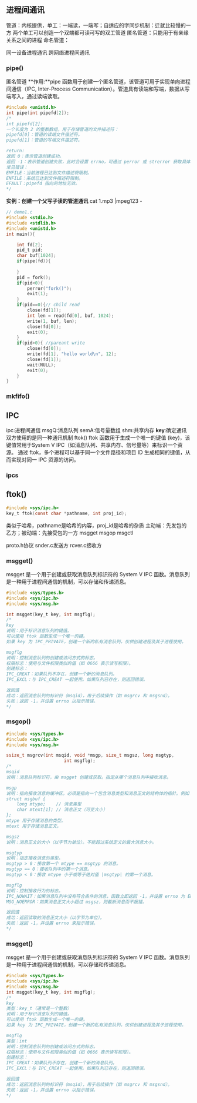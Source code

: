 ## 进程间通讯
管道：内核提供，单工：一端读，一端写；自适应的字同步机制：迁就比较慢的一方
两个单工可以创造一个双端都可读可写的双工管道
匿名管道：只能用于有亲缘关系之间的进程
命名管道：

同一设备进程通讯
跨网络进程间通讯

### pipe()
匿名管道
**作用:**pipe 函数用于创建一个匿名管道，该管道可用于实现单向进程间通信（IPC, Inter-Process Communication）。管道具有读端和写端，数据从写端写入，通过读端读取。
```c
#include <unistd.h>
int pipe(int pipefd[2]);
/*
int pipefd[2]:
一个长度为 2 的整数数组，用于存储管道的文件描述符：
pipefd[0]：管道的读端文件描述符。
pipefd[1]：管道的写端文件描述符。

return:
返回 0：表示管道创建成功。
返回 -1：表示管道创建失败，此时会设置 errno，可通过 perror 或 strerror 获取具体错误信息。
常见错误：
EMFILE：当前进程已达到文件描述符限制。
ENFILE：系统已达到文件描述符限制。
EFAULT：pipefd 指向的地址无效。
*/
```
**实例：创建一个父写子读的管道通讯**
cat 1.mp3 |mpeg123 -
```c
// demo1.c
#include <stdio.h>
#include <stdlib.h>
#include <unistd.h>
int main(){

    int fd[2];
    pid_t pid;
    char buf[1024];
    if(pipe(fd)){
        
    }
    pid = fork();
    if(pid<0){
        perror("fork()");
        exit(1);
    }
    if(pid==0){// child read
        close(fd[1]);
        int len = read(fd[0], buf, 1024);
        write(1, buf, len);
        close(fd[0]);
        exit(0);
    }
    if(pid>0){ //pareant write
        close(fd[0]);
        write(fd[1], "hello world\n", 12);
        close(fd[1]);
        wait(NULL);
        exit(0);
    }
}
```

### mkfifo()

## IPC
ipc:进程间通信
msgQ:消息队列
semA:信号量数组
shm:共享内存
**key**:确定通讯双方使用的是同一种通讯机制
ftok()
ftok 函数用于生成一个唯一的键值 (key)，该键值常用于System V IPC（如消息队列、共享内存、信号量等）来标识一个资源。
通过 ftok，多个进程可以基于同一个文件路径和项目 ID 生成相同的键值，从而实现对同一 IPC 资源的访问。

### ipcs

## ftok()
```c
#include <sys/ipc.h>
key_t ftok(const char *pathname, int proj_id);
```
类似于哈希，pathname是哈希的内容，proj_id是哈希的杂质
主动端：先发包的乙方；被动端：先接受包的一方
msgget
msgop
msgctl

proto.h协议
snder.c发送方
rcver.c接收方
### msgget()
msgget 是一个用于创建或获取消息队列标识符的 System V IPC 函数。消息队列是一种用于进程间通信的机制，可以存储和传递消息。
```c
#include <sys/types.h>
#include <sys/ipc.h>
#include <sys/msg.h>

int msgget(key_t key, int msgflg);
/*
key
说明：用于标识消息队列的键值。
可以使用 ftok 函数生成一个唯一的键。
如果 key 为 IPC_PRIVATE，创建一个新的私有消息队列，仅供创建进程及其子进程使用。

msgflg
说明：控制消息队列的创建或访问方式的标志。
权限标志：使用与文件权限类似的值（如 0666 表示读写权限）。
创建标志：
IPC_CREAT：如果队列不存在，创建一个新的消息队列。
IPC_EXCL：与 IPC_CREAT 一起使用。如果队列已存在，则返回错误。

返回值
成功：返回消息队列的标识符（msqid），用于后续操作（如 msgrcv 和 msgsnd）。
失败：返回 -1，并设置 errno 以指示错误。
*/
```
### msgop()
```c
#include <sys/types.h>
#include <sys/ipc.h>
#include <sys/msg.h>

ssize_t msgrcv(int msqid, void *msgp, size_t msgsz, long msgtyp,
                      int msgflg);
/*                    
msqid
说明：消息队列标识符，由 msgget 创建或获取。指定从哪个消息队列中接收消息。

msgp
说明：指向接收消息的缓冲区。必须是指向一个包含消息类型和消息正文的结构体的指针。例如：
struct msgbuf {
    long mtype;    // 消息类型
    char mtext[1]; // 消息正文（可变大小）
};
mtype 用于存储消息的类型。
mtext 用于存储消息正文。

msgsz
说明：消息正文的大小（以字节为单位）。不能超过系统定义的最大消息大小。

msgtyp
说明：指定接收消息的类型。
msgtyp > 0：接收第一个 mtype == msgtyp 的消息。
msgtyp == 0：接收队列中的第一个消息。
msgtyp < 0：接收 mtype 小于或等于绝对值 |msgtyp| 的第一个消息。

msgflg
说明：控制接收行为的标志。
IPC_NOWAIT：如果消息队列中没有符合条件的消息，函数立即返回 -1，并设置 errno 为 ENOMSG。
MSG_NOERROR：如果消息正文大小超过 msgsz，则截断消息而不报错。

返回值
成功：返回读取的消息正文大小（以字节为单位）。
失败：返回 -1，并设置 errno 来指示错误。
*/
```
### msgget()
msgget 是一个用于创建或获取消息队列标识符的 System V IPC 函数。消息队列是一种用于进程间通信的机制，可以存储和传递消息。
```c
#include <sys/types.h>
#include <sys/ipc.h>
#include <sys/msg.h>
int msgget(key_t key, int msgflg);
/*
key
类型：key_t（通常是一个整数）
说明：用于标识消息队列的键值。
可以使用 ftok 函数生成一个唯一的键。
如果 key 为 IPC_PRIVATE，创建一个新的私有消息队列，仅供创建进程及其子进程使用。

msgflg
类型：int
说明：控制消息队列的创建或访问方式的标志。
权限标志：使用与文件权限类似的值（如 0666 表示读写权限）。
创建标志：
IPC_CREAT：如果队列不存在，创建一个新的消息队列。
IPC_EXCL：与 IPC_CREAT 一起使用。如果队列已存在，则返回错误。

返回值
成功：返回消息队列的标识符（msqid），用于后续操作（如 msgrcv 和 msgsnd）。
失败：返回 -1，并设置 errno 以指示错误。
*/
```
